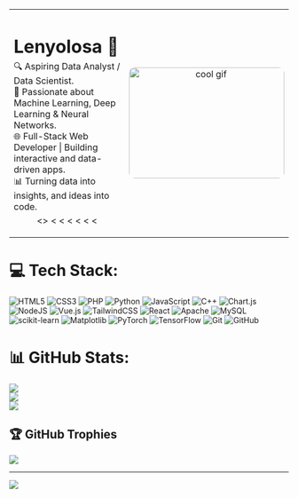 <table>
  <tr>
    <td width="70%" valign="top">
      <h1 align="left" style="margin-bottom: 5px;">Lenyolosa 🌟</h1>
      <p style="margin: 0;">
          🔍 Aspiring Data Analyst / Data Scientist.<br>
          🤖 Passionate about Machine Learning, Deep Learning & Neural Networks.<br>
          🌐 Full-Stack Web Developer | Building interactive and data-driven apps.<br>
          📊 Turning data into insights, and ideas into code.<br>
      </p>
      <p align="center" style="margin-top: 5px;">
        <>
          <
        <
        <
          <
        <
      <
    </td>
    <td width="30%" align="center">
      <img src="https://media2.giphy.com/media/RbDKaczqWovIugyJmW/giphy.gif" 
           height="200px" width="280px" 
           alt="cool gif" 
           style="border-radius: 10px;" />
    </td>
  </tr>
</table>



# 💻 Tech Stack:
![HTML5](https://img.shields.io/badge/html5-%23E34F26.svg?style=for-the-badge&logo=html5&logoColor=white) ![CSS3](https://img.shields.io/badge/css3-%231572B6.svg?style=for-the-badge&logo=css3&logoColor=white) ![PHP](https://img.shields.io/badge/php-%23777BB4.svg?style=for-the-badge&logo=php&logoColor=white) ![Python](https://img.shields.io/badge/python-3670A0?style=for-the-badge&logo=python&logoColor=ffdd54) ![JavaScript](https://img.shields.io/badge/javascript-%23323330.svg?style=for-the-badge&logo=javascript&logoColor=%23F7DF1E) ![C++](https://img.shields.io/badge/c++-%2300599C.svg?style=for-the-badge&logo=c%2B%2B&logoColor=white) ![Chart.js](https://img.shields.io/badge/chart.js-F5788D.svg?style=for-the-badge&logo=chart.js&logoColor=white) ![NodeJS](https://img.shields.io/badge/node.js-6DA55F?style=for-the-badge&logo=node.js&logoColor=white) ![Vue.js](https://img.shields.io/badge/vue.js-%2335495e.svg?style=for-the-badge&logo=vuedotjs&logoColor=%234FC08D) ![TailwindCSS](https://img.shields.io/badge/tailwindcss-%2338B2AC.svg?style=for-the-badge&logo=tailwind-css&logoColor=white) ![React](https://img.shields.io/badge/react-%2320232a.svg?style=for-the-badge&logo=react&logoColor=%2361DAFB) ![Apache](https://img.shields.io/badge/apache-%23D42029.svg?style=for-the-badge&logo=apache&logoColor=white) ![MySQL](https://img.shields.io/badge/mysql-4479A1.svg?style=for-the-badge&logo=mysql&logoColor=white) ![scikit-learn](https://img.shields.io/badge/scikit--learn-%23F7931E.svg?style=for-the-badge&logo=scikit-learn&logoColor=white) ![Matplotlib](https://img.shields.io/badge/Matplotlib-%23ffffff.svg?style=for-the-badge&logo=Matplotlib&logoColor=black) ![PyTorch](https://img.shields.io/badge/PyTorch-%23EE4C2C.svg?style=for-the-badge&logo=PyTorch&logoColor=white) ![TensorFlow](https://img.shields.io/badge/TensorFlow-%23FF6F00.svg?style=for-the-badge&logo=TensorFlow&logoColor=white) ![Git](https://img.shields.io/badge/git-%23F05033.svg?style=for-the-badge&logo=git&logoColor=white) ![GitHub](https://img.shields.io/badge/github-%23121011.svg?style=for-the-badge&logo=github&logoColor=white)
# 📊 GitHub Stats:
![](https://github-readme-stats.vercel.app/api?username=Dilen-dev&theme=merko&hide_border=false&include_all_commits=false&count_private=false)<br/>
![](https://nirzak-streak-stats.vercel.app/?user=Dilen-dev&theme=merko&hide_border=false)<br/>
![](https://github-readme-stats.vercel.app/api/top-langs/?username=Dilen-dev&theme=merko&hide_border=false&include_all_commits=false&count_private=false&layout=compact)

## 🏆 GitHub Trophies
![](https://github-profile-trophy.vercel.app/?username=Dilen-dev&theme=transparent&no-frame=true&no-bg=true&margin-w=4)

---
[![](https://visitcount.itsvg.in/api?id=Dilen-dev&icon=7&color=11)](https://visitcount.itsvg.in)

<!-- Proudly created with GPRM ( https://gprm.itsvg.in ) -->
